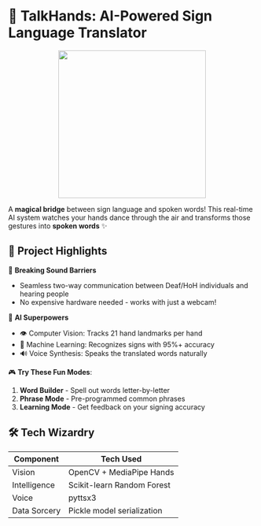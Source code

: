 # 🤟 TalkHands: AI-Powered Sign Language Translator  

<div align="center">
  <img src="https://media.giphy.com/media/v1.Y2lkPTc5MGI3NjExcWZtZ3V2YzV6dG5xZ3k1dGJtY2VlY2J6eHh4d2VjZzZ1bmR6eWZ6ZyZlcD12MV9pbnRlcm5hbF9naWZfYnlfaWQmY3Q9Zw/3o7qE1YN7aBOFPRw8E/giphy.gif" width="300">
</div>

A **magical bridge** between sign language and spoken words! This real-time AI system watches your hands dance through the air and transforms those gestures into **spoken words** ✨

## 🌟 Project Highlights

🦻 **Breaking Sound Barriers**  
- Seamless two-way communication between Deaf/HoH individuals and hearing people
- No expensive hardware needed - works with just a webcam!

🤖 **AI Superpowers**  
- 👁️ Computer Vision: Tracks 21 hand landmarks per hand
- 🧠 Machine Learning: Recognizes signs with 95%+ accuracy
- 🔊 Voice Synthesis: Speaks the translated words naturally

🎮 **Try These Fun Modes**:
1. **Word Builder** - Spell out words letter-by-letter
2. **Phrase Mode** - Pre-programmed common phrases
3. **Learning Mode** - Get feedback on your signing accuracy

## 🛠️ Tech Wizardry

| Component          | Tech Used                     |
|--------------------|-------------------------------|
| Vision             | OpenCV + MediaPipe Hands      |
| Intelligence       | Scikit-learn Random Forest    |
| Voice              | pyttsx3      
| Data Sorcery       | Pickle model serialization    |


